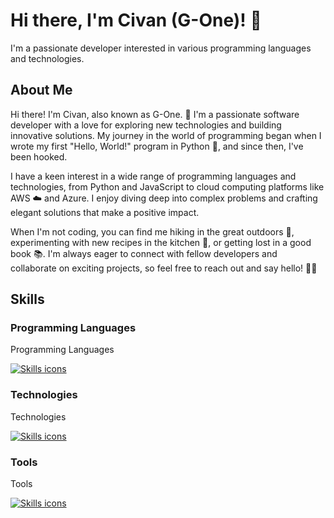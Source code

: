 # Hi there, I'm Civan (G-One)! 👋

I'm a passionate developer interested in various programming languages and technologies.

## About Me

Hi there! I'm Civan, also known as G-One. 👋 I'm a passionate software developer with a love for exploring new technologies and building innovative solutions. My journey in the world of programming began when I wrote my first "Hello, World!" program in Python 🐍, and since then, I've been hooked.

I have a keen interest in a wide range of programming languages and technologies, from Python and JavaScript to cloud computing platforms like AWS ☁️ and Azure. I enjoy diving deep into complex problems and crafting elegant solutions that make a positive impact.

When I'm not coding, you can find me hiking in the great outdoors 🌳, experimenting with new recipes in the kitchen 🍳, or getting lost in a good book 📚. I'm always eager to connect with fellow developers and collaborate on exciting projects, so feel free to reach out and say hello! 👨‍💻


## Skills

### Programming Languages
<div>
  <p>Programming Languages</p>
  <a href="https://skillicons.dev">
    <img src="https://skillicons.dev/icons?i=apple,python,aws,bash,bootstrap,css,javascript,c#" alt="Skills icons" />
  </a>
</div>

### Technologies
<div>
  <p>Technologies</p>
  <a href="https://skillicons.dev">
    <img src="https://skillicons.dev/icons?i=cs,azure,cpp,cloudflare,d3,dotnet,gcp,git" alt="Skills icons" />
  </a>
</div>

### Tools
<div>
  <p>Tools</p>
  <a href="https://skillicons.dev">
    <img src="https://skillicons.dev/icons?i=github,htmx,java,jquery,kubernetes,mongodb,nodejs,windows" alt="Skills icons" />
  </a>
</div>


